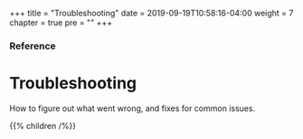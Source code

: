 +++
title = "Troubleshooting"
date = 2019-09-19T10:58:16-04:00
weight = 7
chapter = true
pre = "<b></b>"
+++

### Reference

# Troubleshooting

How to figure out what went wrong, and fixes for common issues.

{{% children /%}}
